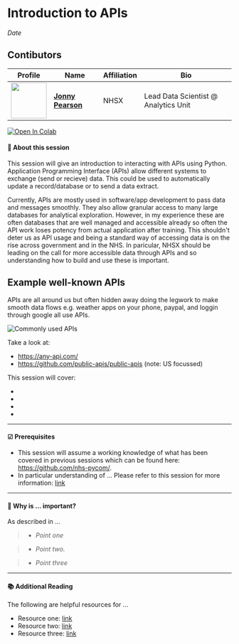 # Introduction to APIs
*Date*

## Contibutors

| Profile         | Name     | Affiliation | Bio | 
|--------------|-----------|-----------|-----------|
| <a href="https://github.com/JRPearson500"><img src="https://avatars.githubusercontent.com/u/67793644?v=4" width="80" height="80" /></a> | **[Jonny Pearson](https://github.com/JRPearson500)** | NHSX | Lead Data Scientist @ Analytics Unit |

[![Open In Colab](https://colab.research.google.com/assets/colab-badge.svg)](https://colab.research.google.com/github/nhs-pycom/...link-tofile....ipynb)

#### 🔎 **About this session**

This session will give an introduction to interacting with APIs using Python. Application Programming Interface (APIs) allow different systems to exchange (send or recieve) data. This could be used to automatically update a record/database or to send a data extract.

Currently, APIs are mostly used in software/app development to pass data and messages smoothly.  They also allow granular access to many large databases for analytical exploration.  However, in my experience these are often databases that are well managed and accessible already so often the API work loses potency from actual application after training.   This shouldn't deter us as API usage and being a standard way of accessing data is on the rise across government and in the NHS.  In paricular, NHSX should be leading on the call for more accessible data through APIs and so understanding how to build and use these is important.  

## Example well-known APIs

APIs are all around us but often hidden away doing the legwork to make smooth data flows e.g. weather apps on your phone, paypal, and loggin through google all use APIs.

![Commonly used APIs](https://github.com/nhs-pycom/coding-club-apis/blob/main/images/commonUses.png?raw=1)

Take a look at:

- https://any-api.com/
- https://github.com/public-apis/public-apis (note: US focussed)


This session will cover:

*   
*   
*   
*   

---

#### ☑ **Prerequisites**

- This session will assume a working knowledge of what has been covered in previous sessions which can be found here: https://github.com/nhs-pycom/.
- In particular understanding of ... Please refer to this session for more information: [link]()

---

#### 🥇 **Why is ... important?**

As described in ...

> * *Point one*

> * *Point two.*

> * *Point three*

---


#### 📚 **Additional Reading**
The following are helpful resources for ...

*   Resource one: [link]()
*   Resource two: [link]()
*   Resource three: [link]()

